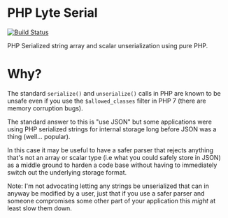 # PHP Lyte Serial

[![Build Status](https://api.travis-ci.org/neerolyte/php-lyte-serial.svg?branch=master)](https://travis-ci.org/neerolyte/php-lyte-serial)

PHP Serialized string array and scalar unserialization using pure PHP.

# Why?

The standard `serialize()` and `unserialize()` calls in PHP are known to be unsafe even if you use the `$allowed_classes` filter in PHP 7 (there are memory corruption bugs).

The standard answer to this is "use JSON" but some applications were using PHP serialized strings for internal storage long before JSON was a thing (well... popular).

In this case it may be useful to have a safer parser that rejects anything that's not an array or scalar type (i.e what you could safely store in JSON) as a middle ground to harden a code base without having to immediately switch out the underlying storage format.

Note: I'm not advocating letting any strings be unserialized that can in anyway be modified by a user, just that if you use a safer parser and someone compromises some other part of your application this _might_ at least slow them down.
